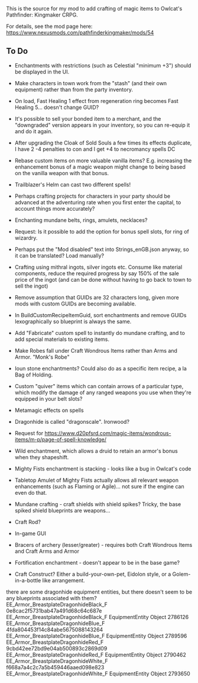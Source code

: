 This is the source for my mod to add crafting of magic items to Owlcat's Pathfinder: Kingmaker CRPG.

For details, see the mod page here: https://www.nexusmods.com/pathfinderkingmaker/mods/54

## To Do

* Enchantments with restrictions (such as Celestial "minimum +3") should be displayed in the UI.
* Make characters in town work from the "stash" (and their own equipment) rather than from the party inventory.
* On load, Fast Healing 1 effect from regeneration ring becomes Fast Healing 5... doesn't change GUID?
* It's possible to sell your bonded item to a merchant, and the "downgraded" version appears in your inventory, so you
        can re-equip it and do it again.
* After upgrading the Cloak of Sold Souls a few times its effects duplicate, I have 2 -4 penalties to con and I get +4 to necromancy spells DC


* Rebase custom items on more valuable vanilla items?  E.g. increasing the enhancement bonus of a magic weapon might change to being based on the vanilla weapon with that bonus.
* Trailblazer's Helm can cast two different spells!
* Perhaps crafting projects for characters in your party should be advanced at the adventuring rate when you first enter
        the capital, to account things more accurately?
* Enchanting mundane belts, rings, amulets, necklaces?
* Request: Is it possible to add the option for bonus spell slots, for ring of wizardry.
* Perhaps put the "Mod disabled" text into Strings_enGB.json anyway, so it can be translated?  Load manually?
* Crafting using mithral ingots, silver ingots etc.  Consume like material components, reduce the required progress by
        say 150% of the sale price of the ingot (and can be done without having to go back to town to sell the ingot)
* Remove assumption that GUIDs are 32 characters long, given more mods with custom GUIDs are becoming available.
* In BuildCustomRecipeItemGuid, sort enchantments and remove GUIDs lexographically so blueprint is always the same.
* Add "Fabricate" custom spell to instantly do mundane crafting, and to add special materials to existing items.
* Make Robes fall under Craft Wondrous Items rather than Arms and Armor.  "Monk's Robe"
* Ioun stone enchantments?  Could also do as a specific item recipe, a la Bag of Holding.
* Custom "quiver" items which can contain arrows of a particular type, which modify the damage of any ranged weapons you
        use when they're equipped in your belt slots?
* Metamagic effects on spells
* Dragonhide is called "dragonscale".  Ironwood?
* Request for https://www.d20pfsrd.com/magic-items/wondrous-items/m-p/page-of-spell-knowledge/
* Wild enchantment, which allows a druid to retain an armor's bonus when they shapeshift.

* Mighty Fists enchantment is stacking - looks like a bug in Owlcat's code
* Tabletop Amulet of Mighty Fists actually allows all relevant weapon enhancements (such as Flaming or Agile)... not
        sure if the engine can even do that. 
* Mundane crafting - craft shields with shield spikes?  Tricky, the base spiked shield blueprints are weapons...
* Craft Rod?
* In-game GUI
* Bracers of archery (lesser/greater) - requires both Craft Wondrous Items and Craft Arms and Armor
* Fortification enchantment - doesn't appear to be in the base game?
* Craft Construct?  Either a build-your-own-pet, Eidolon style, or a Golem-in-a-bottle like arrangement.

there are some dragonhide equipment entities, but there doesn't seem to be any blueprints associated with them?
EE_Armor_BreastplateDragonhideBlack_F    0e8cac2f5731bab47a491d68c64c687e    EE_Armor_BreastplateDragonhideBlack_F    EquipmentEntity    Object    2786126
EE_Armor_BreastplateDragonhideBlue_F    4fda804453f14c84abe5675088143264    EE_Armor_BreastplateDragonhideBlue_F    EquipmentEntity    Object    2789596
EE_Armor_BreastplateDragonhideRed_F    9cbd42ee72bd9e04ab500893c2869d09    EE_Armor_BreastplateDragonhideRed_F    EquipmentEntity    Object    2790462
EE_Armor_BreastplateDragonhideWhite_F    f668a7a4c2c7a5b459446aaed098e823    EE_Armor_BreastplateDragonhideWhite_F    EquipmentEntity    Object    2793650
